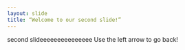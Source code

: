 ```yaml
---
layout: slide
title: “Welcome to our second slide!”
---
```

second slideeeeeeeeeeeeeee
Use the left arrow to go back!
